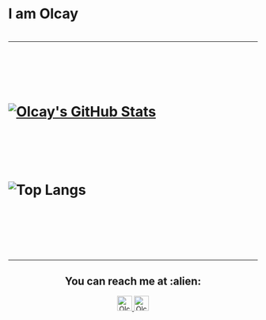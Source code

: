 

<h1 align="center> <img src="https://raw.githubusercontent.com/iampavangandhi/iampavangandhi/master/gifs/Hi.gif" width="30px"> I am Olcay <h1>

---
<br/><br/>

[![Olcay's GitHub Stats](https://github-readme-stats.vercel.app/api?username=olcaykaplan&show_icons=true)](https://github.com/olcaykaplan)

<br/>

<br/>


![Top Langs](https://github-readme-stats.vercel.app/api/top-langs/?username=olcaykaplan&show_icons=true)

<br><br>

---
<h2 align="center">You can reach me at :alien:</h2>
<p align="center">
  <a href="https://www.linkedin.com/in/olcay-kaplan/">
    <img src="https://www.vectorlogo.zone/logos/linkedin/linkedin-icon.svg" alt="Olcay Kaplan's LinkedIn Profile" height="30" width="30">
  </a>

  <a href="https://stackoverflow.com/users/6225969/olcay">
    <img src="https://www.vectorlogo.zone/logos/stackoverflow/stackoverflow-icon.svg" alt="Olcay Kaplan's Stack Overflow Profile" height="30" width="30">
  </a>
  
</p>
